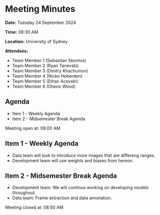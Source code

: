 # Meeting Minutes

**Date:** Tuesday 24 September 2024

**Time:** 08:30 AM

**Location:** University of Sydney

**Attendees:**

* Team Member 1 (Sebastian Skontos)
* Team Member 2 (Ryan Tanevski)
* Team Member 3 (Dmitry Khachumov)
* Team Member 4 (Nicko Heberden)
* Team Member 5 (Ethan Acevski)
* Team Member 6 (Otavio Wood)

## Agenda

* Item 1 - Weekly Agenda
* Item 2 - Midsemester Break Agenda

Meeting open at: 09:00 AM

## Item 1 - Weekly Agenda
* Data team will look to introduce more images that are differeng ranges.
* Development team will use weights and biases from hereon.

## Item 2 - Midsemester Break Agenda
* Development team: We will continue working on developing models throughout.
* Data team: Frame extraction and data annotation.


Meeting closed at:  08:50 AM
